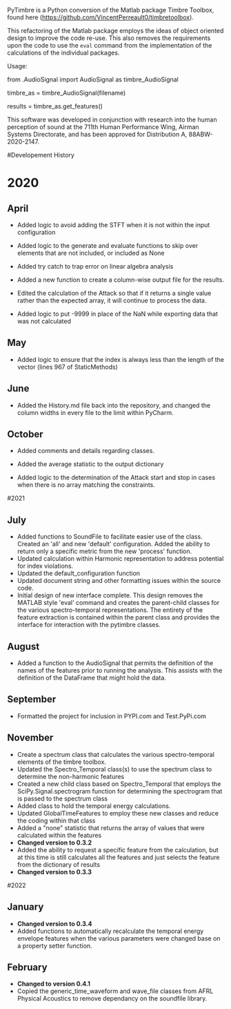 PyTimbre is a Python conversion of the Matlab package Timbre Toolbox, found here (https://github.com/VincentPerreault0/timbretoolbox).

This refactoring of the Matlab package employs the ideas of object oriented design to improve the code re-use. 
This also removes the requirements upon the code to use the ``eval`` command from the implementation of the calculations
of the individual packages.

Usage:

from .AudioSignal import AudioSignal as timbre_AudioSignal

timbre_as = timbre_AudioSignal(filename)

results = timbre_as.get_features()

This software was developed in conjunction with research into the human perception of sound at the 711th Human 
Performance Wing, Airman Systems Directorate, and has been approved for Distribution A, 88ABW-2020-2147.

#Developement History

# 2020
## April

- Added logic to avoid adding the STFT when it is not within the input configuration

- Added logic to the generate and evaluate functions to skip over elements that are not included, or 
    included as None

- Added try catch to trap error on linear algebra analysis

- Added a new function to create a column-wise output file for the results.

- Edited the calculation of the Attack so that if it returns a single value rather than the expected 
    array, it will continue to process the data.

- Added logic to put -9999 in place of the NaN while exporting data that was not calculated

## May

- Added logic to ensure that the index is always less than the length of the vector (lines 967 of 
    StaticMethods)

## June

- Added the History.md file back into the repository, and changed the column widths in every file to the 
    limit within PyCharm.
    
## October 
- Added comments and details regarding classes.
 
- Added the average statistic to the output dictionary

- Added logic to the determination of the Attack start and stop in cases when there is no array matching 
the constraints.

#2021
## July

- Added functions to SoundFile to facilitate easier use of the class.  Created an 'all' and new 'default' 
configuration.  Added the ability to return only a specific metric from the new 'process' function.
 - Updated calculation within Harmonic representation to address potential for index violations.
 - Updated the default_configuration function
 - Updated document string and other formatting issues within the source code.
 - Initial design of new interface complete.  This design removes the MATLAB style 'eval' command and creates the parent-child classes for the 
 various spectro-temporal representations.  The entirety of the feature extraction is contained within the parent class and provides the interface 
 for interaction with the pytimbre classes.
   
## August

- Added a function to the AudioSignal that permits the definition of the names of the features prior to running the analysis.  This assists with the definition of the DataFrame that might hold the data.

##  September

- Formatted the project for inclusion in PYPI.com and Test.PyPi.com

##  November
- Create a spectrum class that calculates the various spectro-temporal elements of the timbre toolbox.
- Updated the Spectro_Temporal class(s) to use the spectrum class to determine the non-harmonic features
- Created a new child class based on Spectro_Temporal that employs the SciPy.Signal.spectrogram function for determining the spectrogram that is passed to the spectrum class
- Added class to hold the temporal energy calculations.
- Updated GlobalTimeFeatures to employ these new classes and reduce the coding within that class 
- Added a "none" statistic that returns the array of values that were calculated within the features
- __Changed version to 0.3.2__
- Added the ability to request a specific feature from the calculation, but at this time is still calculates all the features and just selects the feature from the dictionary of results
- __Changed version to 0.3.3__

#2022
## January
- __Changed version to 0.3.4__
- Added functions to automatically recalculate the temporal energy envelope features when the various parameters were changed base on a property setter function.
## February
- __Changed to version 0.4.1__
- Copied the generic_time_waveform and wave_file classes from AFRL Physical Acoustics to remove dependancy on the soundfile library.

